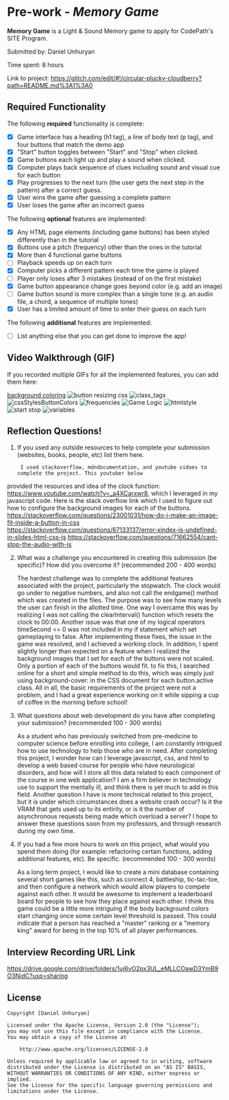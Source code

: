 # Pre-work - *Memory Game*

**Memory Game** is a Light & Sound Memory game to apply for CodePath's SITE Program. 

Submitted by: Daniel Unhuryan

Time spent: 8 hours

Link to project: https://glitch.com/edit/#!/circular-plucky-cloudberry?path=README.md%3A1%3A0

## Required Functionality

The following **required** functionality is complete:

* [x] Game interface has a heading (h1 tag), a line of body text (p tag), and four buttons that match the demo app
* [x] "Start" button toggles between "Start" and "Stop" when clicked. 
* [x] Game buttons each light up and play a sound when clicked. 
* [x] Computer plays back sequence of clues including sound and visual cue for each button
* [x] Play progresses to the next turn (the user gets the next step in the pattern) after a correct guess. 
* [x] User wins the game after guessing a complete pattern
* [x] User loses the game after an incorrect guess

The following **optional** features are implemented:

* [x] Any HTML page elements (including game buttons) has been styled differently than in the tutorial
* [x] Buttons use a pitch (frequency) other than the ones in the tutorial
* [x] More than 4 functional game buttons
* [ ] Playback speeds up on each turn
* [x] Computer picks a different pattern each time the game is played
* [ ] Player only loses after 3 mistakes (instead of on the first mistake)
* [x] Game button appearance change goes beyond color (e.g. add an image)
* [ ] Game button sound is more complex than a single tone (e.g. an audio file, a chord, a sequence of multiple tones)
* [x] User has a limited amount of time to enter their guess on each turn

The following **additional** features are implemented:

- [ ] List anything else that you can get done to improve the app!

## Video Walkthrough (GIF)

If you recorded multiple GIFs for all the implemented features, you can add them here:

[background coloring](https://user-images.githubusercontent.com/62815005/161357068-46a7288d-eef3-48df-bd6f-aa7b1c940ede.gif)
![button resizing css](https://user-images.githubusercontent.com/62815005/161357078-8be59b65-7368-4bd5-8921-574379a39e37.gif)
![class_tags](https://user-images.githubusercontent.com/62815005/161357085-12dbf959-f3e2-4b3b-94de-98ff5c8ca247.gif)
![cssStylesButtonColors](https://user-images.githubusercontent.com/62815005/161357100-932c4c2d-e1d6-4e04-a701-e7e9421c6a90.gif)
![frequencies](https://user-images.githubusercontent.com/62815005/161357104-cc28ee6c-e6dd-4d48-ac74-5f29e797ebab.gif)
![Game Logic](https://user-images.githubusercontent.com/62815005/161357107-7aa0d01c-c5a6-4511-95fe-3c1dfba46e4a.gif)
![htmlstyle](https://user-images.githubusercontent.com/62815005/161357112-9b56f2b8-0cbf-493d-83f2-0346f68c1e92.gif)
![start stop](https://user-images.githubusercontent.com/62815005/161357113-9dcc629c-53a5-48ba-abb7-c6a397dc545f.gif)
![variables](https://user-images.githubusercontent.com/62815005/161357116-73d05332-89b3-48f9-8459-09fcad26fed7.gif)


## Reflection Questions!

1. If you used any outside resources to help complete your submission (websites, books, people, etc) list them here. 

        I used stackoverflow, mdndocumentation, and youtube vidoes to complete the project. This youtuber below
provided the resources and idea of the clock function: https://www.youtube.com/watch?v=_a4XCarxwr8, which I leveraged in my javascript code. Here is the stack overflow link which I used to figure out how to configure the background images for each of the buttons.               https://stackoverflow.com/questions/23001031/how-do-i-make-an-image-fit-inside-a-button-in-css
https://stackoverflow.com/questions/67133137/error-xindex-is-undefined-in-slides-html-css-js
https://stackoverflow.com/questions/71662554/cant-stop-the-audio-with-js
        

2. What was a challenge you encountered in creating this submission (be specific)? How did you overcome it? (recommended 200 - 400 words) 
    
      The hardest challenge was to complete the additional features associated with the project, particularly the stopwatch. The clock would go under to negative numbers, and also not call the endgame() method which was created in the files. The purpose was to see how many levels the user can finish in the allotted time. One way I overcame this was by realizing I was not calling the clearInterval() function which resets the clock to 00:00. Another issue was that one of my logical operators timeSecond <= 0 was not included in my if statement which set gameplaying to false. After implementing these fixes, the issue in the game was resolved, and I achieved a working clock. 
       In addition, I spent slightly longer than expected on a feature when I realized the background images that I set for each of the buttons were not scaled. Only a portion of each of the buttons would fit. to fix this, I searched online for a short and simple method to do this, which was simply just using background-cover: in the CSS document for each button.active class. All in all, the basic requirements of the project were not a problem, and I had a great experience working on it while sipping a cup of coffee in the morning before school!    
        
3. What questions about web development do you have after completing your submission? (recommended 100 - 300 words) 

    As a student who has previously switched from pre-medicine to computer science before enrolling into college, I am constantly intrigued how to use technology to help those who are in need. After completing this project, I wonder how can I leverage javascript, css, and html to develop a web based course for people who have neurological disorders, and how will I store all this data related to each component of the course in one web application? I am a firm believer in technology use to support the mentally ill, and think there is yet much to add in this field. 
    Another question I have is more technical related to this project, but it is under which circumstances does a website crash occur? Is it the VRAM that gets used up to its entirity, or is it the number of asynchronous requests being made which overload a server? I hope to answer these questions soon from my professors, and through research during my own time.

4. If you had a few more hours to work on this project, what would you spend them doing (for example: refactoring certain functions, adding additional features, etc). Be specific. (recommended 100 - 300 words) 
    
    As a long term project, I would like to create a mini database containing several short games like this, such as connect 4, battleship, tic-tac-toe, and then configure a network which would allow players to compete against each other. It would be awesome to implement a leaderboard board for people to see how they place against each other. I think this game could be a little more intriguing if the body background colors start changing once some certain level threshold is passed. This could indicate that a person has reached a "master" ranking or a "memory king" award for being in the top 10% of all player performances.   



## Interview Recording URL Link

https://drive.google.com/drive/folders/1uj6vO2px3UL_eMLLCOawD3YmB9O3NidC?usp=sharing


## License

    Copyright [Daniel Unhuryan]

    Licensed under the Apache License, Version 2.0 (the "License");
    you may not use this file except in compliance with the License.
    You may obtain a copy of the License at

        http://www.apache.org/licenses/LICENSE-2.0

    Unless required by applicable law or agreed to in writing, software
    distributed under the License is distributed on an "AS IS" BASIS,
    WITHOUT WARRANTIES OR CONDITIONS OF ANY KIND, either express or implied.
    See the License for the specific language governing permissions and
    limitations under the License.
